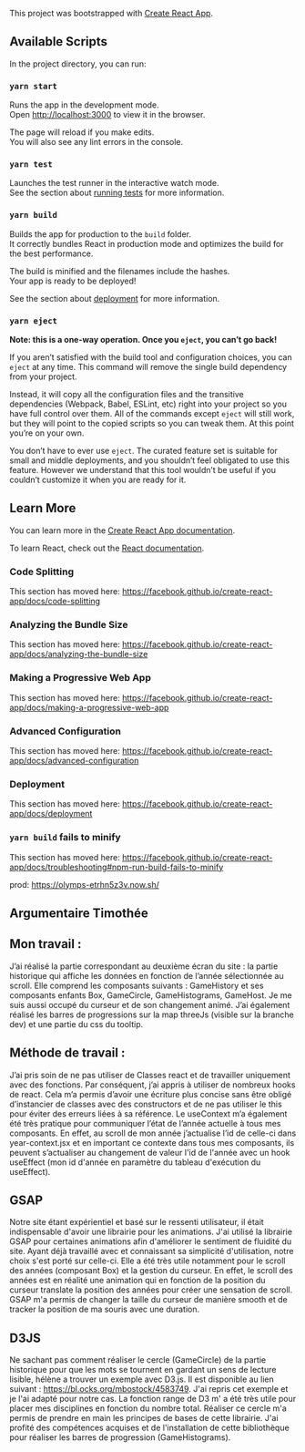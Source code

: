 This project was bootstrapped with [Create React App](https://github.com/facebook/create-react-app).

## Available Scripts

In the project directory, you can run:

### `yarn start`

Runs the app in the development mode.<br />
Open [http://localhost:3000](http://localhost:3000) to view it in the browser.

The page will reload if you make edits.<br />
You will also see any lint errors in the console.

### `yarn test`

Launches the test runner in the interactive watch mode.<br />
See the section about [running tests](https://facebook.github.io/create-react-app/docs/running-tests) for more information.

### `yarn build`

Builds the app for production to the `build` folder.<br />
It correctly bundles React in production mode and optimizes the build for the best performance.

The build is minified and the filenames include the hashes.<br />
Your app is ready to be deployed!

See the section about [deployment](https://facebook.github.io/create-react-app/docs/deployment) for more information.

### `yarn eject`

**Note: this is a one-way operation. Once you `eject`, you can’t go back!**

If you aren’t satisfied with the build tool and configuration choices, you can `eject` at any time. This command will remove the single build dependency from your project.

Instead, it will copy all the configuration files and the transitive dependencies (Webpack, Babel, ESLint, etc) right into your project so you have full control over them. All of the commands except `eject` will still work, but they will point to the copied scripts so you can tweak them. At this point you’re on your own.

You don’t have to ever use `eject`. The curated feature set is suitable for small and middle deployments, and you shouldn’t feel obligated to use this feature. However we understand that this tool wouldn’t be useful if you couldn’t customize it when you are ready for it.

## Learn More

You can learn more in the [Create React App documentation](https://facebook.github.io/create-react-app/docs/getting-started).

To learn React, check out the [React documentation](https://reactjs.org/).

### Code Splitting

This section has moved here: https://facebook.github.io/create-react-app/docs/code-splitting

### Analyzing the Bundle Size

This section has moved here: https://facebook.github.io/create-react-app/docs/analyzing-the-bundle-size

### Making a Progressive Web App

This section has moved here: https://facebook.github.io/create-react-app/docs/making-a-progressive-web-app

### Advanced Configuration

This section has moved here: https://facebook.github.io/create-react-app/docs/advanced-configuration

### Deployment

This section has moved here: https://facebook.github.io/create-react-app/docs/deployment

### `yarn build` fails to minify

This section has moved here: https://facebook.github.io/create-react-app/docs/troubleshooting#npm-run-build-fails-to-minify

prod: https://olymps-etrhn5z3v.now.sh/

## Argumentaire Timothée 

## Mon travail : 
J’ai réalisé la partie correspondant au deuxième écran du site : la partie historique qui affiche les données en fonction de l’année sélectionnée au scroll. Elle comprend les composants suivants : GameHistory et ses composants enfants Box, GameCircle, GameHistograms, GameHost. Je me suis aussi occupé du curseur et de son changement animé. J’ai également réalisé les barres de progressions sur la map threeJs (visible sur la branche dev) et une partie du css du tooltip. 

## Méthode de travail : 
J’ai pris soin de ne pas utiliser de Classes react et de travailler uniquement avec des fonctions. Par conséquent, j’ai appris à utiliser de nombreux hooks de react. Cela m’a permis d’avoir une écriture plus concise sans être obligé d’instancier de classes avec des constructors et de ne pas utiliser le this pour éviter des erreurs liées à sa référence. Le useContext m’a également été très pratique pour communiquer l’état de l’année actuelle à tous mes composants. En effet, au scroll de mon année j’actualise l’id de celle-ci dans year-context.jsx et en important ce contexte dans tous mes composants, ils peuvent s’actualiser au changement de valeur l'id de l'année avec un hook useEffect (mon id d'année en paramètre du tableau d'exécution du useEffect). 

## GSAP 
Notre site étant expérientiel et basé sur le ressenti utilisateur, il était indispensable d'avoir une librairie pour les animations. J'ai utilisé la librairie GSAP pour certaines animations afin d'améliorer le sentiment de fluidité du site. Ayant déjà travaillé avec et connaissant sa simplicité d'utilisation, notre choix s'est porté sur celle-ci. 
Elle a été très utile notamment pour le scroll des années (composant Box) et la gestion du curseur. En effet, le scroll des années est en réalité une animation qui en fonction de la position du curseur translate la position des années pour créer une sensation de scroll. GSAP m'a permis de changer la taille du curseur de manière smooth et de tracker la position de ma souris avec une duration. 

## D3JS
Ne sachant pas comment réaliser le cercle (GameCircle) de la partie historique pour que les mots se tournent en gardant un sens de lecture lisible, hélène a trouver un exemple avec D3.js. Il est disponible au lien suivant : https://bl.ocks.org/mbostock/4583749. 
J'ai repris cet exemple et je l'ai adapté pour notre cas. La fonction range de D3 m' a été très utile pour placer mes disciplines en fonction du nombre total. Réaliser ce cercle m'a permis de prendre en main les principes de bases de cette librairie. J'ai profité des compétences acquises et de l'installation de cette bibliothèque pour réaliser les barres de progression (GameHistograms). 
